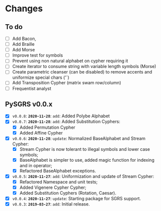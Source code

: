 # Changes

## To do

 - [ ] Add Bacon,
 - [ ] Add Braille
 - [ ] Add Morse
 - [ ] Improve test for symbols
 - [ ] Prevent using non natural alphabet on cypher requiring it
 - [ ] Create iterator to consume string with variable length symbols (Morse)
 - [ ] Create parametric cleanser (can be disabled) to remove accents and uniformize special chars ('´)
 - [ ] Add Transposition Cypher (matrix swam row/column)
 - [ ] Frequentist analyst

## PySGRS v0.0.x

- [x] `v0.0.8`: **`2020-11-28`**: `add`: Added Polybe Alphabet
- [x] `v0.0.7`: **`2020-11-28`**: `add`: Added Substitution Cyphers:
  - [x] Added Permutation Cypher
  - [x] Added Affine Cypher
- [x] `v0.0.6`: **`2020-11-28`**: `update`: Normalized BaseAlphabet and Stream Cypher: 
  - [x] Stream Cypher is now tolerant to illegal symbols and lower case symbols;
  - [x] BaseAlphabet is simpler to use, added magic function for indexing and in operator;
  - [x] Refactored BaseAlphabet exceptions.
- [x] `v0.0.5`: **`2020-11-27`**: `add`: Uniformization and update of Stream Cypher:
  - [x] Refactored Namespace and unit tests;
  - [x] Added Vigenere Cypher Cypher;
  - [x] Added Substitution Cyphers (Rotation, Caesar).
- [x] `v0.0.4`: **`2020-11-27`**: `update`: Starting package for SGRS support.
- [x] `v0.0.3`: **`2019-03-27`**: `add`: Initial release.
